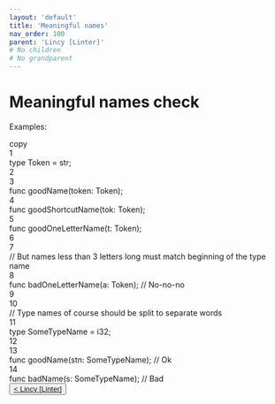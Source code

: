 ```yaml
---
layout: 'default'
title: 'Meaningful names'
nav_order: 100
parent: 'Lincy [Linter]'
# No children
# No grandparent
---
```


# Meaningful names check

Examples:

<div class="code-fence">
            <div class="copy">copy</div>
            <div class="code line-numbers highlight-jc hljs">
                <div class="line-num" data-line-num="1">1</div><div class="line"><span class="hljs-keyword">type</span> <span class="hljs-title class_">Token</span> = <span class="hljs-type">str</span>;</div><div class="line-num" data-line-num="2">2</div><div class="line"></div><div class="line-num" data-line-num="3">3</div><div class="line"><span class="hljs-keyword">func</span> <span class="hljs-title function_">goodName</span>(token: Token);</div><div class="line-num" data-line-num="4">4</div><div class="line"><span class="hljs-keyword">func</span> <span class="hljs-title function_">goodShortcutName</span>(tok: Token);</div><div class="line-num" data-line-num="5">5</div><div class="line"><span class="hljs-keyword">func</span> <span class="hljs-title function_">goodOneLetterName</span>(t: Token);</div><div class="line-num" data-line-num="6">6</div><div class="line"></div><div class="line-num" data-line-num="7">7</div><div class="line"><span class="hljs-comment">// But names less than 3 letters long must match beginning of the type name</span></div><div class="line-num" data-line-num="8">8</div><div class="line"><span class="hljs-keyword">func</span> <span class="hljs-title function_">badOneLetterName</span>(a: Token); <span class="hljs-comment">// No-no-no</span></div><div class="line-num" data-line-num="9">9</div><div class="line"></div><div class="line-num" data-line-num="10">10</div><div class="line"><span class="hljs-comment">// Type names of course should be split to separate words</span></div><div class="line-num" data-line-num="11">11</div><div class="line"><span class="hljs-keyword">type</span> <span class="hljs-title class_">SomeTypeName</span> = <span class="hljs-type">i32</span>;</div><div class="line-num" data-line-num="12">12</div><div class="line"></div><div class="line-num" data-line-num="13">13</div><div class="line"><span class="hljs-keyword">func</span> <span class="hljs-title function_">goodName</span>(stn: SomeTypeName); <span class="hljs-comment">// Ok</span></div><div class="line-num" data-line-num="14">14</div><div class="line"><span class="hljs-keyword">func</span> <span class="hljs-title function_">badName</span>(s: SomeTypeName); <span class="hljs-comment">// Bad</span></div>
            </div>
        </div>
<div class="nav-btn-block">
    <button class="nav-btn left">
    <a class="link" href="/Jacy-Dev-Book/lincy/index.html">< Lincy [Linter]</a>
</button>

    
</div>
